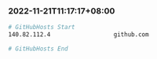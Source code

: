 
###  2022-11-21T11:17:17+08:00
```bash
# GitHubHosts Start
140.82.112.4                  github.com

# GitHubHosts End

```


